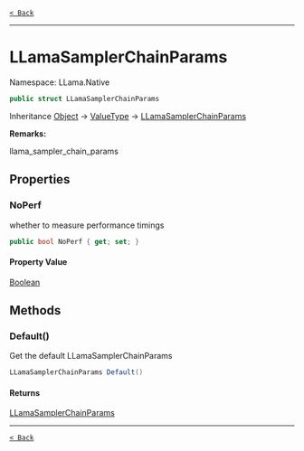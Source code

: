 [`< Back`](./)

---

# LLamaSamplerChainParams

Namespace: LLama.Native



```csharp
public struct LLamaSamplerChainParams
```

Inheritance [Object](https://docs.microsoft.com/en-us/dotnet/api/system.object) → [ValueType](https://docs.microsoft.com/en-us/dotnet/api/system.valuetype) → [LLamaSamplerChainParams](./llama.native.llamasamplerchainparams.md)

**Remarks:**

llama_sampler_chain_params

## Properties

### **NoPerf**

whether to measure performance timings

```csharp
public bool NoPerf { get; set; }
```

#### Property Value

[Boolean](https://docs.microsoft.com/en-us/dotnet/api/system.boolean)<br>

## Methods

### **Default()**

Get the default LLamaSamplerChainParams

```csharp
LLamaSamplerChainParams Default()
```

#### Returns

[LLamaSamplerChainParams](./llama.native.llamasamplerchainparams.md)<br>

---

[`< Back`](./)
